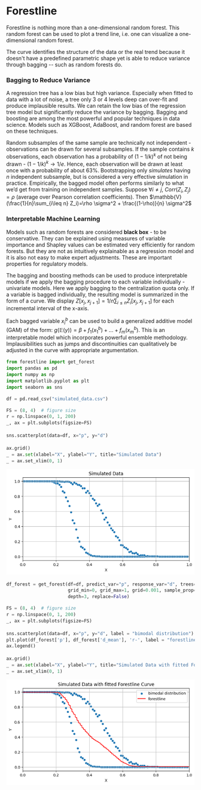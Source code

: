 # Forestline

Forestline is nothing more than a one-dimensional random forest. This random forest can be used to plot a trend line, i.e. one can visualize a one-dimensional random forest. 

The curve identifies the structure of the data or the real trend because it doesn't have a predefined parametric shape yet is able to reduce variance through bagging -- such as random forests do. 

### Bagging to Reduce Variance 

A regression tree has a low bias but high variance. Especially when fitted to data with a lot of noise, a tree only 3 or 4 levels deep can over-fit and produce implausible results.
We can retain the low bias of the regression tree model but significantly reduce the variance by bagging. 
Bagging and boosting are among the most powerful and popular techniques in data science. Models such as XGBoost, AdaBoost, and random forest are based on these techniques. 

Random subsamples of the same sample are technically not independent - observations can be drawn for several subsamples. If the sample contains $k$ observations, each observation has a probability of $(1-1/k)^k$ of not being drawn - $(1-1/k)^k \longrightarrow 1/e$. Hence, each observation will be drawn at least once with a probability of about 63%. Bootstrapping only *simulates* having $n$ independent subsample, but is considered a very effective simulation in practice. 
Empirically, the bagged model often performs similarly to what we’d get from training on independent samples.
Suppose $\forall i \neq j$, $Corr(Z_i,Z_j) = \rho$ (average over Pearson correlation coefficients). Then
$\mathbb{V}(\frac{1}{n}\sum_{i\leq n} Z_i)=\rho \sigma^2 + \frac{(1-\rho)}{n} \sigma^2$

### Interpretable Machine Learning

Models such as random forests are considered **black box** - to be conservative. They can be explained using measures of variable importance and Shapley values can be estimated very efficiently for random forests. But they are not as intuitively explainable as a regression model and it is also not easy to make expert adjustments. These are important properties for regulatory models.

The bagging and boosting methods can be used to produce interpretable models if we apply the bagging procedure to each variable individually - univariate models. Here we apply bagging to the centralization quota only. If a variable is bagged individually, the resulting model is summarized in the form of a curve.
We display $Z[x_j, x_{j+1}]= 1/n \sum_{i\leq n} Z_i [x_j, x_{j+1}]$ for each incremental interval of the x-axis.

Each bagged variable $x_l^b$ can be used to build a generalized additive model (GAM) of the form:
$g(\mathbb{E}(y))=\beta + f_1(x_1^b) + ... + f_m(x_m^b).$
This is an interpretable model which incorporates powerful ensemble methodology. Implausibilities such as jumps and discontinuities can qualitatively be adjusted in the curve with appropriate argumentation.


```python
from forestline import get_forest
import pandas as pd
import numpy as np
import matplotlib.pyplot as plt
import seaborn as sns
```


```python
df = pd.read_csv("simulated_data.csv")
```


```python
FS = (8, 4)  # figure size
r = np.linspace(0, 1, 200)
_, ax = plt.subplots(figsize=FS)

sns.scatterplot(data=df, x="p", y="d")

ax.grid()
_ = ax.set(xlabel="X", ylabel="Y", title="Simulated Data")
_ = ax.set_xlim(0, 1)
```


    
![png](img/forestline_plot_5_0.png)
    



```python
df_forest = get_forest(df=df, predict_var="p", response_var="d", trees=5000, 
                       grid_min=0, grid_max=1, grid=0.001, sample_prop=0.5, 
                       depth=3, replace=False)
```


```python
FS = (8, 4)  # figure size
r = np.linspace(0, 1, 200)
_, ax = plt.subplots(figsize=FS)

sns.scatterplot(data=df, x="p", y="d", label = "bimodal distribution")
plt.plot(df_forest['p'], df_forest['d_mean'], 'r-', label = "forestline")
ax.legend()

ax.grid()
_ = ax.set(xlabel="X", ylabel="Y", title="Simulated Data with fitted Forestline Curve")
_ = ax.set_xlim(0, 1)
```


    
![png](img/forestline_plot_7_0.png)
    



```python

```
